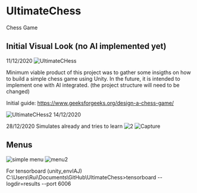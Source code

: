 # UltimateChess
Chess Game 

## Initial Visual Look (no AI implemented yet) 
11/12/2020
![UltimateCHess](https://user-images.githubusercontent.com/44201826/101942929-343d1c80-3be2-11eb-8822-d3be842d4c07.PNG)

Minimum viable product of this project was to gather some insigths on how to build a simple chess game using Unity. 
In the future, it is intended to implement one with AI integrated. (the project structure will need to be changed)

Initial guide:
https://www.geeksforgeeks.org/design-a-chess-game/

![UltimateCHess2](https://user-images.githubusercontent.com/44201826/102122430-5e3e4b00-3e3d-11eb-9814-3c8ebdeb32f3.PNG)
14/12/2020


28/12/2020
Simulates already and tries to learn
![2](https://user-images.githubusercontent.com/44201826/103246378-2c5bd700-495b-11eb-98c7-cc71dfbbfbb0.PNG)
![Capture](https://user-images.githubusercontent.com/44201826/103246341-0df5db80-495b-11eb-864b-2fa791b5086f.PNG)

## Menus
![simple menu](https://user-images.githubusercontent.com/44201826/103302056-a1321e00-49fa-11eb-8c2d-7393466a7319.PNG)
![menu2](https://user-images.githubusercontent.com/44201826/103302060-a2634b00-49fa-11eb-84c8-7d9fb8598e0b.PNG)

For tensorboard
(unity_envIAJ) C:\Users\Rui\Documents\GitHub\UltimateChess>tensorboard --logdir=results --port 6006
